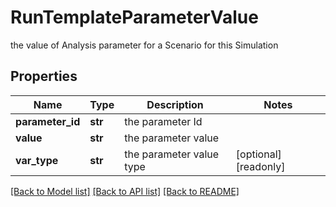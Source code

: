 # RunTemplateParameterValue

the value of Analysis parameter for a Scenario for this Simulation

## Properties
Name | Type | Description | Notes
------------ | ------------- | ------------- | -------------
**parameter_id** | **str** | the parameter Id | 
**value** | **str** | the parameter value | 
**var_type** | **str** | the parameter value type | [optional] [readonly] 

[[Back to Model list]](../README.md#documentation-for-models) [[Back to API list]](../README.md#documentation-for-api-endpoints) [[Back to README]](../README.md)


